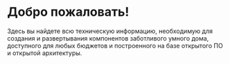 Добро пожаловать!
=================
Здесь вы найдете всю техническую информацию, необходимую для создания и развертывания компонентов заботливого умного дома, доступного для любых бюджетов и построенного на базе открытого ПО и открытой архитектуры.
